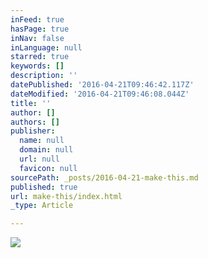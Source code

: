 ```yaml
---
inFeed: true
hasPage: true
inNav: false
inLanguage: null
starred: true
keywords: []
description: ''
datePublished: '2016-04-21T09:46:42.117Z'
dateModified: '2016-04-21T09:46:08.044Z'
title: ''
author: []
authors: []
publisher:
  name: null
  domain: null
  url: null
  favicon: null
sourcePath: _posts/2016-04-21-make-this.md
published: true
url: make-this/index.html
_type: Article

---
```

![](https://the-grid-user-content.s3-us-west-2.amazonaws.com/b3665f1f-5b02-497d-a6a3-234cceb74662.jpg)